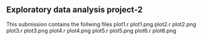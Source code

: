## Exploratory data analysis project-2


This submission contains the follwing files
plot1.r
plot1.png
plot2.r
plot2.png
plot3.r
plot3.png
plot4.r
plot4.png
plot5.r
plot5.png
plot6.r
plot6.png
